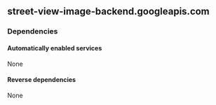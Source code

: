 ## street-view-image-backend.googleapis.com

### Dependencies

#### Automatically enabled services

None

#### Reverse dependencies

None
